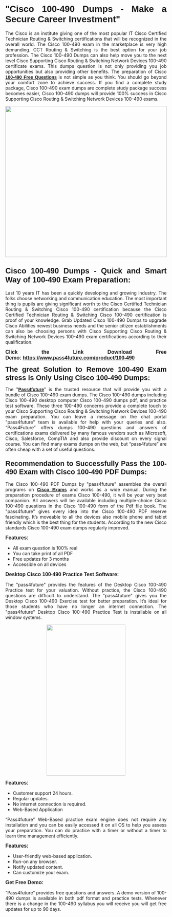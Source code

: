 
<h1 style="text-align: justify;"><span style="font-family:Tahoma,Geneva,sans-serif;"><strong>"Cisco 100-490 Dumps - Make a Secure Career Investment"</strong></span></h1>

<p style="text-align: justify;">The Cisco is an institute giving one of the most popular IT Cisco Certified Technician Routing & Switching certifications that will be recognized in the overall world. The Cisco 100-490 exam in the marketplace is very high demanding. CCT Routing & Switching is the best option for your job profession. The Cisco 100-490 Dumps can also help move you to the next level Cisco Supporting Cisco Routing & Switching Network Devices 100-490 certificate exams. This dumps question is not only providing you job opportunities but also providing other benefits. The preparation of Cisco <span style="font-family:Tahoma,Geneva,sans-serif;"><strong><a href="https://www.pass4future.com/questions/cisco/100-490">100-490 Free Questions</a></strong></span> is not simple as you think. You should go beyond your comfort zone to achieve success. If you find a complete study package, Cisco 100-490 exam dumps are complete study package success becomes easier, Cisco 100-490 dumps will provide 100% success in Cisco Supporting Cisco Routing & Switching Network Devices 100-490 exams.</p>

<p style="text-align: justify;"><a href="https://www.pass4future.com/product/100-490"><img alt="" src="https://lh3.googleusercontent.com/pw/AM-JKLVhEO4I138wJzOepD3laGU-R1M7eT-OTYdow6pCESip26lSeaxxzS9BVWUKuzj1e3L_MoxCfVgBEvV8ODwl1LGzlZbt6HJm3NXXplPwnYiBfuYM_eQCcVVRMaAwHdsl3AhHOZS-up7mzwmd4i4EpEGq=w1112-h625-no?authuser=0" style="width: 100%; height: 470px;" /></a></p>

<h2 style="text-align: justify;"><span style="font-size:24px;"><strong><span style="font-family:Tahoma,Geneva,sans-serif;">Cisco 100-490 Dumps - Quick and Smart Way of 100-490 Exam Preparation:</span></strong></span></h2>

<p style="text-align: justify;">Last 10 years IT has been a quickly developing and growing industry. The folks choose networking and communication education. The most important thing is pupils are giving significant worth to the Cisco Certified Technician Routing & Switching Cisco 100-490 certification because the Cisco Certified Technician Routing & Switching Cisco 100-490 certification is proof of your knowledge. Grab Updated Cisco 100-490 Dumps to upgrade Cisco Abilities newest business needs and the senior citizen establishments can also be choosing persons with Cisco Supporting Cisco Routing & Switching Network Devices 100-490 exam certifications according to their qualification.</p>

<p style="text-align: justify;"><strong><span style="font-family:Lucida Sans Unicode,Lucida Grande,sans-serif;"><span style="font-size:16px;">Click the Link Download Free Demo: <a href="https://www.pass4future.com/product/100-490">https://www.pass4future.com/product/100-490</a></span></span></strong></p>

<p style="text-align: justify;"><strong><span style="font-size:22px;"><span style="font-family:Tahoma,Geneva,sans-serif;">The great Solution to Remove 100-490 Exam stress is Only Using Cisco 100-490 Dumps:</span></span></strong></p>

<p style="text-align: justify;">The "<span style="font-family:Lucida Sans Unicode,Lucida Grande,sans-serif;"><a href="https://www.pass4future.com/"><strong>Pass4future</strong></a></span>" is the trusted resource that will provide you with a bundle of Cisco 100-490 exam dumps. The Cisco 100-490 dumps including Cisco 100-490 desktop computer Cisco 100-490 dumps pdf, and practice test software. These three 100-490 concerns provide a complete touch to your Cisco Supporting Cisco Routing & Switching Network Devices 100-490 exam preparation. You can leave a message on the chat portal "pass4future" team is available for help with your queries and also. “Pass4Future” offers dumps 100-490 questions and answers of certifications exams delivered by many famous vendors such as Microsoft, Cisco, Salesforce, CompTIA and also provide discount on every signal course. You can find many exams dumps on the web, but “pass4future” are often cheap with a set of useful questions.</p>

<h3 style="text-align: justify;"><span style="font-size:22px;"><strong><span style="font-family:Tahoma,Geneva,sans-serif;">Recommendation to Successfully Pass the 100-490 Exam with Cisco 100-490 PDF Dumps:</span></strong></span></h3>

<p style="text-align: justify;">The Cisco 100-490 PDF Dumps by "pass4future" assembles the overall programs on <span style="font-family:Lucida Sans Unicode,Lucida Grande,sans-serif;"><strong><a href="https://www.pass4future.com/cisco">Cisco Exams</a></strong></span> and works as a wide manual. During the preparation procedure of exams Cisco 100-490, it will be your very best companion. All answers will be available including multiple-choice Cisco 100-490 questions in the Cisco 100-490 form of the Pdf file book. The "pass4future" gives every idea into the Cisco 100-490 PDF reserve fascinating. It’s moveable to all the devices also mobile phone and tablet friendly which is the best thing for the students. According to the new Cisco standards Cisco 100-490 exam dumps regularly improved.</p>

<p style="text-align: justify;"><span style="font-family:Lucida Sans Unicode,Lucida Grande,sans-serif;"><span style="font-size:16px;"><strong>Features:</strong></span></span></p>

<ul>
	<li style="text-align: justify;">All exam question is 100% real</li>
	<li style="text-align: justify;">You can take print of all PDF</li>
	<li style="text-align: justify;">Free updates for 3 months </li>
	<li style="text-align: justify;">Accessible on all devices</li>
</ul>

<p style="text-align: justify;"><span style="font-family:Tahoma,Geneva,sans-serif;"><span style="font-size:16px;"><strong>Desktop Cisco 100-490 Practice Test Software:</strong></span></span></p>

<p style="text-align: justify;">The "pass4future" provides the features of the Desktop Cisco 100-490 Practice test for your valuation. Without practice, the Cisco 100-490 questions are difficult to understand. The "pass4future" gives you the Desktop Cisco 100-490 Exercise test for better preparation. It’s ideal for those students who have no longer an internet connection. The "pass4future" Desktop Cisco 100-490 Practice Test is installable on all window systems.</p>

<p style="text-align: center;"><a href="https://www.pass4future.com/product/100-490"><img alt="" src="https://lh3.googleusercontent.com/pw/AM-JKLV3yUm3jiqqIo1xIsj1VJ_UeysYexQY-pRYO0rIFl3vg11QZioN-gzffpw2AfKqFynWuvoXOreWrWS0swpr4xmOSWfwII2jvatteuqrfxiWGFBSHPiZUCoi33jqeymK5dmu-0enyX6tayRCAMHw05jv=s625-no?authuser=0" style="width: 70%; height: 470px;" /></a></p>

<p style="text-align: justify;"><span style="font-size:16px;"><span style="font-family:Lucida Sans Unicode,Lucida Grande,sans-serif;"><strong>Features:</strong></span></span></p>

<ul>
	<li style="text-align: justify;">Customer support 24 hours. </li>
	<li style="text-align: justify;">Regular updates. </li>
	<li style="text-align: justify;">No internet connection is required.</li>
	<li style="text-align: justify;">Web-Based Application</li>
</ul>

<p style="text-align: justify;">“Pass4future” Web-Based practice exam engine does not require any installation and you can be easily accessed it on all OS to help you assess your preparation. You can do practice with a timer or without a timer to learn time management efficiently.</p>

<p style="text-align: justify;"><strong><span style="font-size:16px;"><span style="font-family:Lucida Sans Unicode,Lucida Grande,sans-serif;">Features:</span></span></strong></p>

<ul>
	<li style="text-align: justify;">User-friendly web-based application.</li>
	<li style="text-align: justify;">Run-on any browser. </li>
	<li style="text-align: justify;">Notify updated content.</li>
	<li style="text-align: justify;">Can customize your exam.</li>
</ul>

<p style="text-align: justify;"><span style="font-size:16px;"><span style="font-family:Lucida Sans Unicode,Lucida Grande,sans-serif;"><strong>Get Free Demo:</strong></span></span></p>

<p style="text-align: justify;">“Pass4future” provides free questions and answers. A demo version of 100-490 dumps is available in both pdf format and practice tests. Whenever there is a change in the 100-490 syllabus you will receive you will get free updates for up to 90 days. </p>
